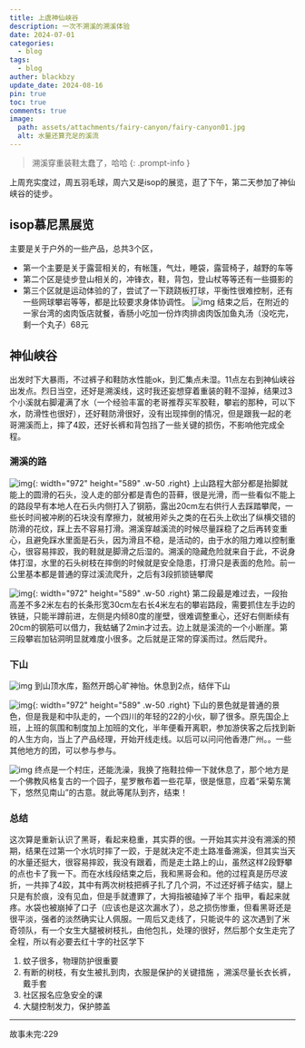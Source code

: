 ```yaml
---
title: 上虞神仙峡谷
description: 一次不溯溪的溯溪体验
date: 2024-07-01
categories:
  - blog
tags:
  - blog
auther: blackbzy
update_date: 2024-08-16
pin: true
toc: true
comments: true
image:
  path: assets/attachments/fairy-canyon/fairy-canyon01.jpg
  alt: 水量还算充足的溪流
---
```


> 溯溪穿重装鞋太蠢了，哈哈
{: .prompt-info }

上周充实度过，周五羽毛球，周六又是isop的展览，逛了下午，第二天参加了神仙峡谷的徒步。

## isop慕尼黑展览
主要是关于户外的一些产品，总共3个区，
- 第一个主要是关于露营相关的，有帐篷，气灶，睡袋，露营椅子，越野的车等
- 第二个区是徒步登山相关的，冲锋衣，鞋，背包，登山杖等等还有一些摄影的
- 第三个区就是运动体验的了，尝试了一下跷跷板打球，平衡性很难控制，还有一些网球攀岩等等，都是比较要求身体协调性。
![img](assets/attachments/fairy-canyon/fairy-canyon06.jpg)
结束之后，在附近的一家台湾的卤肉饭店就餐，香肠小吃加一份炸肉排卤肉饭加鱼丸汤（没吃完，剩一个丸子）68元

## 神仙峡谷
出发时下大暴雨，不过裤子和鞋防水性能ok，到汇集点未湿。11点左右到神仙峡谷出发点。烈日当空，还好是溯溪线，这时我还妄想穿着重装的鞋不湿掉，结果过3个小溪就右脚灌满了水（一个经验丰富的老哥推荐买军胶鞋，攀岩的那种，可以下水，防滑性也很好），还好鞋防滑很好，没有出现摔倒的情况，但是跟我一起的老哥溯溪而上，摔了4跤，还好长裤和背包挡了一些关键的损伤，不影响他完成全程。

### 溯溪的路
![img](assets/attachments/fairy-canyon/fairy-canyon03.jpg){: width="972" height="589" .w-50 .right}
上山路程大部分都是抬脚就能上的圆滑的石头，没人走的部分都是青色的苔藓，很是光滑，而一些看似不能上的路段早有本地人在石头内侧打入了钢筋，露出20cm左右供行人去踩踏攀爬，一些长时间被冲刷的石块没有摩擦力，就被用斧头之类的在石头上砍出了纵横交错的防滑的花纹，踩上去不容易打滑。溯溪穿越溪流的时候尽量踩稳了之后再转变重心，且避免踩水里面是石头，因为滑且不稳，是活动的，由于水的阻力难以控制重心，很容易摔跤，我的鞋就是脚滑之后湿的。溯溪的隐藏危险就来自于此，不说身体打湿，水里的石头树枝在摔倒的时候就是安全隐患，打滑只是表面的危险。前一公里基本都是普通的穿过溪流爬升，之后有3段抓锁链攀爬

![img](assets/attachments/fairy-canyon/fairy-canyon08.jpg){: width="972" height="589" .w-50 .right}
第二段最是难过去，一段抬高差不多2米左右的长条形宽30cm左右长4米左右的攀岩路段，需要抓住左手边的铁链，只能半蹲前进，左侧是内倾80度的崖壁，很难调整重心，还好右侧断续有20cm的钢筋可以借力，我蛄蛹了2min才过去。边上就是溪流的一个小断崖。第三段攀岩加钻洞明显就难度小很多。之后就是正常的穿溪而过。然后爬升。

### 下山
![img](assets/attachments/fairy-canyon/fairy-canyon02.jpg)
到山顶水库，豁然开朗心旷神怡。休息到2点，结伴下山

![img](assets/attachments/fairy-canyon/fairy-canyon05.jpg){: width="972" height="589" .w-50 .right}
下山的景色就是普通的景色，但是我是和中队走的，一个四川的年轻的22的小伙，聊了很多。原先国企上班，上班的氛围和制度加上加班的文化，半年便看开离职，参加游侠客之后找到新的人生方向，当上了产品经理，开始开线走线。以后可以问问他香港广州。。一些其他地方的团，可以参与参与。

![img](assets/attachments/fairy-canyon/fairy-canyon07.jpg)
终点是一个村庄，还能洗澡，我换了拖鞋拉伸一下就休息了，那个地方是一个佛教风格复古的一个园子，星罗散布着一些花草，很是惬意，应着“采菊东篱下，悠然见南山”的古意。就此等尾队到齐，结束！
### 总结
这次算是重新认识了黑哥，看起来稳重，其实莽的很。一开始其实并没有溯溪的预期，结果在过第一个水坑时摔了一跤，于是就决定不走土路准备溯溪，但其实当天的水量还挺大，很容易摔跤，我没有跟着，而是走土路上的山，虽然这样2段野攀的点也卡了我一下。而在水线段结束之后，我和黑哥会和。他的过程真是历尽波折，一共摔了4跤，其中有两次树枝把裤子扎了几个洞，不过还好裤子结实，腿上只是有於痕，没有见血，但是手就遭罪了，大拇指被磕掉了半个 指甲，看起来就疼。水袋也被崩掉了口子（应该也是这次漏水了），总之损伤惨重，但看黑哥还是很平淡，强者的淡然确实让人佩服。一周后又走线了，只能说牛的
这次遇到了米奇领队，有一个女生大腿被树枝扎，由他包扎，处理的很好，然后那个女生走完了全程，所以有必要去红十字的社区学下

1. 蚊子很多，物理防护很重要
2. 有断的树枝，有女生被扎到肉，衣服是保护的关键措施 ，溯溪尽量长衣长裤，戴手套
3. 社区报名应急安全的课
4. 大腿控制发力，保护膝盖

---
故事未完:229

